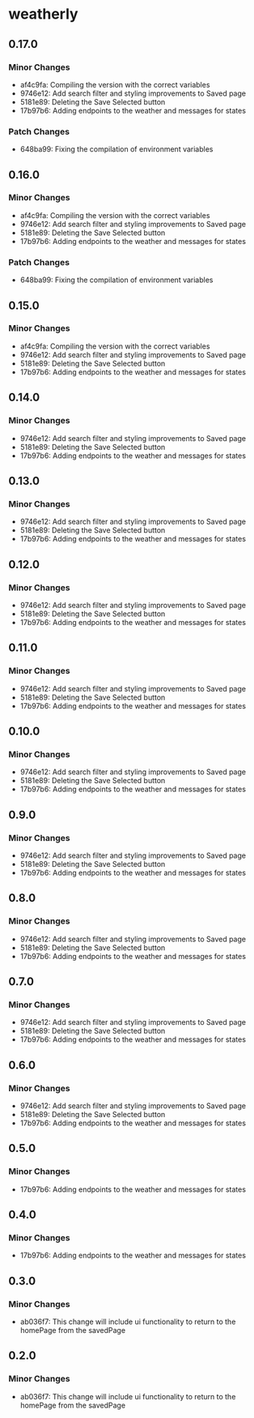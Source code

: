 # weatherly

## 0.17.0

### Minor Changes

- af4c9fa: Compiling the version with the correct variables
- 9746e12: Add search filter and styling improvements to Saved page
- 5181e89: Deleting the Save Selected button
- 17b97b6: Adding endpoints to the weather and messages for states

### Patch Changes

- 648ba99: Fixing the compilation of environment variables

## 0.16.0

### Minor Changes

- af4c9fa: Compiling the version with the correct variables
- 9746e12: Add search filter and styling improvements to Saved page
- 5181e89: Deleting the Save Selected button
- 17b97b6: Adding endpoints to the weather and messages for states

### Patch Changes

- 648ba99: Fixing the compilation of environment variables

## 0.15.0

### Minor Changes

- af4c9fa: Compiling the version with the correct variables
- 9746e12: Add search filter and styling improvements to Saved page
- 5181e89: Deleting the Save Selected button
- 17b97b6: Adding endpoints to the weather and messages for states

## 0.14.0

### Minor Changes

- 9746e12: Add search filter and styling improvements to Saved page
- 5181e89: Deleting the Save Selected button
- 17b97b6: Adding endpoints to the weather and messages for states

## 0.13.0

### Minor Changes

- 9746e12: Add search filter and styling improvements to Saved page
- 5181e89: Deleting the Save Selected button
- 17b97b6: Adding endpoints to the weather and messages for states

## 0.12.0

### Minor Changes

- 9746e12: Add search filter and styling improvements to Saved page
- 5181e89: Deleting the Save Selected button
- 17b97b6: Adding endpoints to the weather and messages for states

## 0.11.0

### Minor Changes

- 9746e12: Add search filter and styling improvements to Saved page
- 5181e89: Deleting the Save Selected button
- 17b97b6: Adding endpoints to the weather and messages for states

## 0.10.0

### Minor Changes

- 9746e12: Add search filter and styling improvements to Saved page
- 5181e89: Deleting the Save Selected button
- 17b97b6: Adding endpoints to the weather and messages for states

## 0.9.0

### Minor Changes

- 9746e12: Add search filter and styling improvements to Saved page
- 5181e89: Deleting the Save Selected button
- 17b97b6: Adding endpoints to the weather and messages for states

## 0.8.0

### Minor Changes

- 9746e12: Add search filter and styling improvements to Saved page
- 5181e89: Deleting the Save Selected button
- 17b97b6: Adding endpoints to the weather and messages for states

## 0.7.0

### Minor Changes

- 9746e12: Add search filter and styling improvements to Saved page
- 5181e89: Deleting the Save Selected button
- 17b97b6: Adding endpoints to the weather and messages for states

## 0.6.0

### Minor Changes

- 9746e12: Add search filter and styling improvements to Saved page
- 5181e89: Deleting the Save Selected button
- 17b97b6: Adding endpoints to the weather and messages for states

## 0.5.0

### Minor Changes

- 17b97b6: Adding endpoints to the weather and messages for states

## 0.4.0

### Minor Changes

- 17b97b6: Adding endpoints to the weather and messages for states

## 0.3.0

### Minor Changes

- ab036f7: This change will include ui functionality to return to the homePage from the savedPage

## 0.2.0

### Minor Changes

- ab036f7: This change will include ui functionality to return to the homePage from the savedPage
